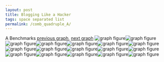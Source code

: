 ```yaml
---
layout: post
title: Blogging Like a Hacker
tags: space separated list
permalink: /comb_quadruple_A/
---
```


A Benchmarks
[previous graph](../comb_triple_JSOND/), [next graph](../comb_quadruple_AVL/)
<img src="./images/quadruple/A/A-AVL_box.png" alt="graph figure"><img src="./images/quadruple/A/A-A_box.png" alt="graph figure"><img src="./images/quadruple/A/A-CYPHERD_box.png" alt="graph figure"><img src="./images/quadruple/A/A-EGG_box.png" alt="graph figure"><img src="./images/quadruple/A/A-FACE_box.png" alt="graph figure"><img src="./images/quadruple/A/A-FLOYD_box.png" alt="graph figure"><img src="./images/quadruple/A/A-F_box.png" alt="graph figure"><img src="./images/quadruple/A/A-H_box.png" alt="graph figure"><img src="./images/quadruple/A/A-JSOND_box.png" alt="graph figure"><img src="./images/quadruple/A/A-K_box.png" alt="graph figure"><img src="./images/quadruple/A/A-O_box.png" alt="graph figure"><img src="./images/quadruple/A/A-PDFD_box.png" alt="graph figure"><img src="./images/quadruple/A/A-RB_box.png" alt="graph figure"><img src="./images/quadruple/A/A-ROD_box.png" alt="graph figure"><img src="./images/quadruple/A/A-SMATRIX_box.png" alt="graph figure"><img src="./images/quadruple/A/A-SORTD_box.png" alt="graph figure"><img src="./images/quadruple/A/A-ZB_box.png" alt="graph figure">